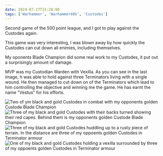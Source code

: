 ```yaml
---
date: 2024-07-27T15:28:00
tags: ['Warhammer', 'Warhammer40k', 'Custodes']
---
```


Second game of the 500 point league, and I got to play against the Custodes again.

This game was very interesting, I was blown away by how quickly the Custodes can cut down all enimies, including themselves.

My oponents Blade Champion did some real work to my Custodes, it put out a surprisingly amount of damage.

MVP was my Custodian Warden with Vexilla. As you can see in the last image, h was able to hold against three Terminators living with a single wound. He then managed to cut down on of the Terminators which lead to him controlling the objective and winning me the game. He has earnt the name "Vestus" for his efforts.

![Two of ym black and gold Custodes in combat with my opponents golden Custode Blade Champion](https://cdn.geekyaubergine.com/2024/07/27/IMG_7052.jpeg)
![Three of my black and gold Custodes with their backs turned showing their red capes. Behind them is my opponents golden Custode Blade Champion](https://cdn.geekyaubergine.com/2024/07/27/IMG_7053.jpeg)
![Three of my black and gold Custodes huddling up to a rusty piece of terrain. In the distance are three of my oppoents golden Custodes in Terminator armour](https://cdn.geekyaubergine.com/2024/07/27/IMG_7054.jpeg)
![One of my black and gold Custodes holding a vexilla surrounded by three of my oppoents golden Custodes in Terminator armour](https://cdn.geekyaubergine.com/2024/07/27/IMG_7056.jpeg)
